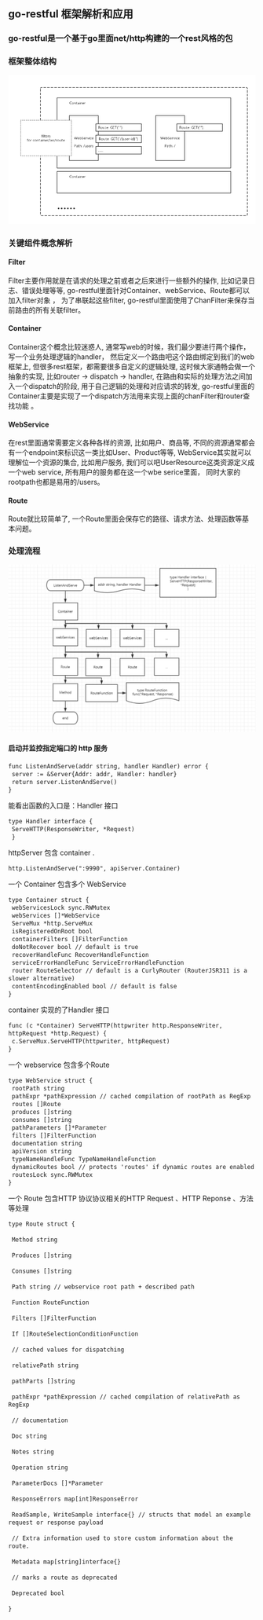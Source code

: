 ## go-restful 框架解析和应用
### go-restful是一个基于go里面net/http构建的一个rest风格的包
### 框架整体结构
![go-restful架构](/assets/go-restful.png)
### 关键组件概念解析
#### Filter
Filter主要作用就是在请求的处理之前或者之后来进行一些额外的操作, 比如记录日志、错误处理等等, go-restful里面针对Container、webService、Route都可以加入filter对象 ， 为了串联起这些filter, go-restful里面使用了ChanFilter来保存当前路由的所有关联filter。
#### Container
Container这个概念比较迷惑人, 通常写web的时候，我们最少要进行两个操作， 写一个业务处理逻辑的handler， 然后定义一个路由吧这个路由绑定到我们的web框架上, 但很多rest框架，都需要很多自定义的逻辑处理, 这时候大家通畅会做一个抽象的实现, 比如router -> dispatch -> handler, 在路由和实际的处理方法之间加入一个dispatch的阶段, 用于自己逻辑的处理和对应请求的转发, go-restful里面的Container主要是实现了一个dispatch方法用来实现上面的chanFilter和router查找功能 。
#### WebService
在rest里面通常需要定义各种各样的资源, 比如用户、商品等, 不同的资源通常都会有一个endpoint来标识这一类比如User、Product等等, WebService其实就可以理解位一个资源的集合, 比如用户服务, 我们可以吧UserResource这类资源定义成一个web service, 所有用户的服务都在这一个wbe serice里面， 同时大家的rootpath也都是易用的/users。
#### Route
Route就比较简单了, 一个Route里面会保存它的路径、请求方法、处理函数等基本问题。
### 处理流程
![](/assets/go-restful处理流程.png)
#### 启动并监控指定端口的 http 服务
```
func ListenAndServe(addr string, handler Handler) error {
 server := &Server{Addr: addr, Handler: handler} 
 return server.ListenAndServe() 
}
```
能看出函数的入口是：Handler 接口 
```
type Handler interface {
 ServeHTTP(ResponseWriter, *Request)
 }
```
httpServer 包含 container . 
```
http.ListenAndServe(":9990", apiServer.Container)
```
一个 Container 包含多个 WebService 
```
type Container struct {
 webServicesLock sync.RWMutex
 webServices []*WebService
 ServeMux *http.ServeMux
 isRegisteredOnRoot bool
 containerFilters []FilterFunction
 doNotRecover bool // default is true 
 recoverHandleFunc RecoverHandleFunction 
 serviceErrorHandleFunc ServiceErrorHandleFunction
 router RouteSelector // default is a CurlyRouter (RouterJSR311 is a slower alternative)
 contentEncodingEnabled bool // default is false
}
```
container 实现的了Handler 接口 
```
func (c *Container) ServeHTTP(httpwriter http.ResponseWriter, httpRequest *http.Request) {
 c.ServeMux.ServeHTTP(httpwriter, httpRequest)
}
```
一个 webservice 包含多个Route 
```
type WebService struct {
 rootPath string
 pathExpr *pathExpression // cached compilation of rootPath as RegExp
 routes []Route
 produces []string 
 consumes []string
 pathParameters []*Parameter
 filters []FilterFunction
 documentation string
 apiVersion string
 typeNameHandleFunc TypeNameHandleFunction
 dynamicRoutes bool // protects 'routes' if dynamic routes are enabled 
 routesLock sync.RWMutex 
}
```
一个 Route 包含HTTP 协议协议相关的HTTP Request 、HTTP Reponse 、方法等处理 
```
type Route struct {

 Method string

 Produces []string

 Consumes []string

 Path string // webservice root path + described path

 Function RouteFunction

 Filters []FilterFunction

 If []RouteSelectionConditionFunction

 // cached values for dispatching

 relativePath string

 pathParts []string

 pathExpr *pathExpression // cached compilation of relativePath as RegExp

 // documentation

 Doc string

 Notes string

 Operation string

 ParameterDocs []*Parameter

 ResponseErrors map[int]ResponseError

 ReadSample, WriteSample interface{} // structs that model an example request or response payload

 // Extra information used to store custom information about the route.

 Metadata map[string]interface{}

 // marks a route as deprecated

 Deprecated bool

}
```






